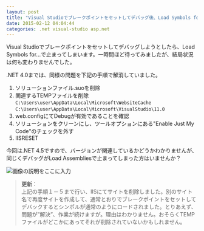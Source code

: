 ```yaml
---
layout: post
title: "Visual Studioでブレークポイントをセットしてデバッグ後、Load Symbols for... で止まってしまう。"
date: 2015-02-12 04:04:44
categories: .net visual-studio asp.net
---
```

<p>Visual Studioでブレークポイントをセットしてデバッグしようとしたら、Load Symbols for...で止まってしまいます。一時間ほど待ってみましたが、結局状況は何も変わりませんでした。</p>

<p>.NET 4.0までは、同様の問題を下記の手順で解消していました。</p>

<ol>
<li>ソリューションファイル.suoを削除</li>
<li>関連するTEMPファイルを削除<br>
<code>C:\Users\user\AppData\Local\Microsoft\WebsiteCache</code><br>
<code>C:\Users\user\AppData\Local\Microsoft\VisualStudio\11.0</code></li>
<li>web.configにてDebugが有効であることを確認</li>
<li>ソリューションをクリーンにし、ツールオプションにある"Enable Just My Code"のチェックを外す</li>
<li>IISRESET</li>
</ol>

<p>今回は.NET 4.5ですので、バージョンが関連しているかどうかわかりませんが、同じくデバッグがLoad Assembliesで止まってしまった方はいませんか？</p>

<p><img src="https://i.stack.imgur.com/FmAr8.png" alt="画像の説明をここに入力"></p>

<blockquote>
  <p><strong>更新</strong>：<br>
  上記の手順１－５まで行い、IISにてサイトを削除しました。別のサイト名で再度サイトを作成して、通常とおりでブレークポイントをセットしてデバックするとシンポルが通常のようにロードされました。とりあえず、問題が”解決”、作業が続けますが。理由はわかりません。おそらくTEMPファイルがどこかにあってそれが削除されていないかもしれません。</p>
</blockquote>
